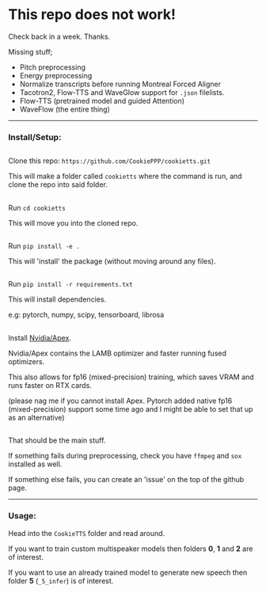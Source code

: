 # This repo does not work!

Check back in a week. Thanks.

Missing stuff;

- Pitch preprocessing
- Energy preprocessing
- Normalize transcripts before running Montreal Forced Aligner 
- Tacotron2, Flow-TTS and WaveGlow support for `.json` filelists.
- Flow-TTS (pretrained model and guided Attention)
- WaveFlow (the entire thing)

---

### Install/Setup:

##

Clone this repo: `https://github.com/CookiePPP/cookietts.git`

This will make a folder called `cookietts` where the command is run, and clone the repo into said folder.

##

Run `cd cookietts`

This will move you into the cloned repo.

##

Run `pip install -e .`

This will 'install' the package (without moving around any files).

##

Run `pip install -r requirements.txt`

This will install dependencies.

e.g: pytorch, numpy, scipy, tensorboard, librosa

##

Install [Nvidia/Apex](https://github.com/nvidia/apex#linux).

Nvidia/Apex contains the LAMB optimizer and faster running fused optimizers.

This also allows for fp16 (mixed-precision) training, which saves VRAM and runs faster on RTX cards.

(please nag me if you cannot install Apex. Pytorch added native fp16 (mixed-precision) support some time ago and I might be able to set that up as an alternative)

##

That should be the main stuff.

If something fails during preprocessing, check you have `ffmpeg` and `sox` installed as well.

If something else fails, you can create an 'issue' on the top of the github page. 

---

### Usage:

Head into the `CookieTTS` folder and read around.

If you want to train custom multispeaker models then folders **0**, **1** and **2** are of interest.

If you want to use an already trained model to generate new speech then folder **5** (`_5_infer`) is of interest.